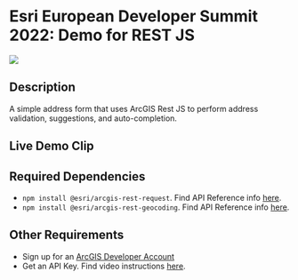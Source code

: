 # Esri European Developer Summit 2022: Demo for REST JS

<a target="_blank" href="https://app.netlify.com/start/deploy?repository=https://github.com/cyatteau/Deployed_Demo2_Euro22_DevSummit"><img src="https://www.netlify.com/img/deploy/button.svg"></img></a>

## Description
A simple address form that uses ArcGIS Rest JS to perform address validation, suggestions, and auto-completion.

## Live Demo Clip

## Required Dependencies <a name="dep"></a>

- `npm install @esri/arcgis-rest-request`. Find API Reference info [here](https://developers.arcgis.com/arcgis-rest-js/api-reference/arcgis-rest-request/).
- `npm install @esri/arcgis-rest-geocoding`. Find API Reference info [here](https://developers.arcgis.com/arcgis-rest-js/api-reference/arcgis-rest-geocoding/).

## Other Requirements <a name="req"></a>

- Sign up for an [ArcGIS Developer Account](https://developers.arcgis.com/sign-up/)
- Get an API Key. Find video instructions [here](https://www.youtube.com/watch?v=StVncn6DLzc.).

